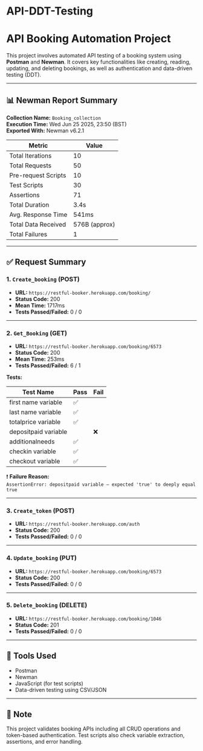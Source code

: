 # API-DDT-Testing

# API Booking Automation Project

This project involves automated API testing of a booking system using **Postman** and **Newman**. It covers key functionalities like creating, reading, updating, and deleting bookings, as well as authentication and data-driven testing (DDT).

---

## 📊 Newman Report Summary

**Collection Name:** `Booking_collection`  
**Execution Time:** Wed Jun 25 2025, 23:50 (BST)  
**Exported With:** Newman v6.2.1

| Metric                  | Value           |
|------------------------|-----------------|
| Total Iterations       | 10              |
| Total Requests         | 50              |
| Pre-request Scripts    | 10              |
| Test Scripts           | 30              |
| Assertions             | 71              |
| Total Duration         | 3.4s            |
| Avg. Response Time     | 541ms           |
| Total Data Received    | 576B (approx)   |
| Total Failures         | 1               |

---

## ✅ Request Summary

### 1. `Create_booking` (POST)
- **URL:** `https://restful-booker.herokuapp.com/booking/`
- **Status Code:** 200
- **Mean Time:** 1717ms
- **Tests Passed/Failed:** 0 / 0

---

### 2. `Get_Booking` (GET)
- **URL:** `https://restful-booker.herokuapp.com/booking/6573`
- **Status Code:** 200
- **Mean Time:** 253ms
- **Tests Passed/Failed:** 6 / 1

**Tests:**

| Test Name              | Pass | Fail |
|------------------------|------|------|
| first name variable    | ✅   |      |
| last name variable     | ✅   |      |
| totalprice variable    | ✅   |      |
| depositpaid variable   |      | ❌   |
| additionalneeds        | ✅   |      |
| checkin variable       | ✅   |      |
| checkout variable      | ✅   |      |

❗ **Failure Reason:**  
`AssertionError: depositpaid variable — expected 'true' to deeply equal true`

---

### 3. `Create_token` (POST)
- **URL:** `https://restful-booker.herokuapp.com/auth`
- **Status Code:** 200
- **Tests Passed/Failed:** 0 / 0

---

### 4. `Update_booking` (PUT)
- **URL:** `https://restful-booker.herokuapp.com/booking/6573`
- **Status Code:** 200
- **Tests Passed/Failed:** 0 / 0

---

### 5. `Delete_booking` (DELETE)
- **URL:** `https://restful-booker.herokuapp.com/booking/1046`
- **Status Code:** 201
- **Tests Passed/Failed:** 0 / 0

---

## 🧪 Tools Used
- Postman
- Newman
- JavaScript (for test scripts)
- Data-driven testing using CSV/JSON

---

## 📌 Note
This project validates booking APIs including all CRUD operations and token-based authentication. Test scripts also check variable extraction, assertions, and error handling.
